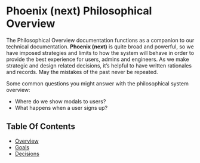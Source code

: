 # Phoenix (next) Philosophical Overview

The Philosophical Overview documentation functions as a companion to our technical documentation. **Phoenix (next)** is quite broad and powerful, so we have imposed strategies and limits to how the system will behave in order to provide the best experience for users, admins and engineers. As we make strategic and design related decisions, it’s helpful to have written rationales and records. May the mistakes of the past never be repeated.

Some common questions you might answer with the philosophical system overview:
- Where do we show modals to users?
- What happens when a user signs up?

## Table Of Contents
- [Overview](overview.md)
- [Goals](goals.md)
- [Decisions](historical-decisions.md)

